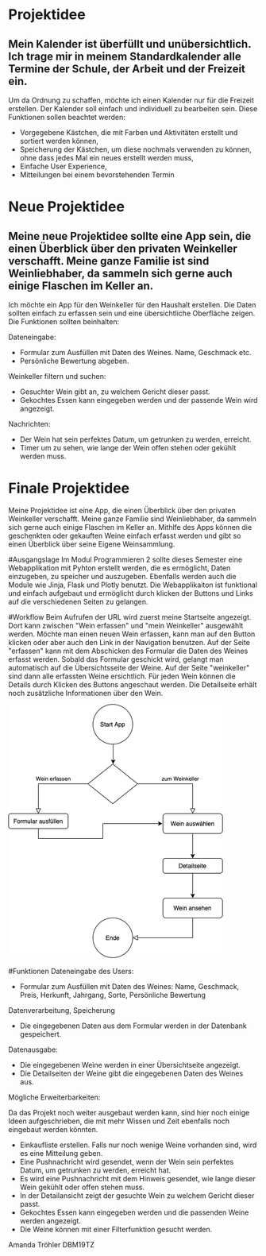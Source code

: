 # Projektidee 

## Mein Kalender ist überfüllt und unübersichtlich. Ich trage mir in meinem Standardkalender alle Termine der Schule, der Arbeit und der Freizeit ein. 

Um da Ordnung zu schaffen, möchte ich einen Kalender nur für die Freizeit erstellen. Der Kalender soll einfach und individuell zu bearbeiten sein. Diese Funktionen sollen beachtet werden:

- Vorgegebene Kästchen, die mit Farben und Aktivitäten erstellt und sortiert werden können,
- Speicherung der Kästchen, um diese nochmals verwenden zu können, ohne dass jedes Mal ein neues erstellt werden muss,
- Einfache User Experience, 
- Mitteilungen bei einem bevorstehenden Termin




# Neue Projektidee

## Meine neue Projektidee sollte eine App sein, die einen Überblick über den privaten Weinkeller verschafft. Meine ganze Familie ist sind Weinliebhaber, da sammeln sich gerne auch einige Flaschen im Keller an. 

Ich möchte ein App für den Weinkeller für den Haushalt erstellen. Die Daten sollten einfach zu erfassen sein und eine übersichtliche Oberfläche zeigen. Die Funktionen sollten beinhalten:

Dateneingabe:
-	Formular zum Ausfüllen mit Daten des Weines. Name, Geschmack etc.
-	Persönliche Bewertung abgeben.

Weinkeller filtern und suchen:
-	Gesuchter Wein gibt an, zu welchem Gericht dieser passt.
-	Gekochtes Essen kann eingegeben werden und der passende Wein wird angezeigt. 

Nachrichten:
-	Der Wein hat sein perfektes Datum, um getrunken zu werden, erreicht. 
-	Timer um zu sehen, wie lange der Wein offen stehen oder gekühlt werden muss.



# Finale Projektidee 
Meine Projektidee ist eine App, die einen Überblick über den privaten Weinkeller verschafft. Meine ganze Familie sind Weinliebhaber, da sammeln sich gerne auch einige Flaschen im Keller an. 
Mithlfe des Apps können die geschenkten oder gekauften Weine einfach erfasst werden und gibt so einen Überblick über seine Eigene Weinsammlung.

#Ausgangslage
Im Modul Programmieren 2 sollte dieses Semester eine Webapplikation mit Pyhton erstellt werden, die es ermöglicht, Daten einzugeben, zu speicher und auszugeben. Ebenfalls werden auch die Module wie Jinja, Flask und Plotly benutzt.
Die Webapplikaiton ist funktional und einfach aufgebaut und ermöglicht durch klicken der Buttons und Links auf die verschiedenen Seiten zu gelangen.

#Workflow
Beim Aufrufen der URL wird zuerst meine Startseite angezeigt. Dort kann zwischen "Wein erfassen" und "mein Weinkeller" ausgewählt werden.
Möchte man einen neuen Wein erfassen, kann man auf den Button klicken oder aber auch den Link in der Navigation benutzen.
Auf der Seite "erfassen" kann mit dem Abschicken des Formular die Daten des Weines erfasst werden. Sobald das Formular geschickt wird, gelangt man automatisch auf die Übersichtsseite der Weine.
Auf der Seite "weinkeller" sind dann alle erfassten Weine ersichtlich. Für jeden Wein können die Details durch Klicken des Buttons angeschaut werden.
Die Detailseite erhält noch zusätzliche Informationen über den Wein.

<img src="Flowchart.png">

#Funktionen
Dateneingabe des Users:
-	Formular zum Ausfüllen mit Daten des Weines: Name, Geschmack, Preis, Herkunft, Jahrgang, Sorte, Persönliche Bewertung

Datenverarbeitung, Speicherung
-   Die eingegebenen Daten aus dem Formular werden in der Datenbank gespeichert.

Datenausgabe:
-   Die eingegebenen Weine werden in einer Übersichtseite angezeigt. 
-   Die Detailseiten der Weine gibt die eingegebenen Daten des Weines aus.

Mögliche Erweiterbarkeiten:

Da das Projekt noch weiter ausgebaut werden kann, sind hier noch einige Ideen aufgeschrieben, die mit mehr Wissen und Zeit ebenfalls noch eingebaut werden könnten.
-   Einkaufliste erstellen. Falls nur noch wenige Weine vorhanden sind, wird es eine Mitteilung geben.
-   Eine Pushnachricht wird gesendet, wenn der Wein sein perfektes Datum, um getrunken zu werden, erreicht hat. 
-	Es wird eine Pushnachricht mit dem Hinweis gesendet, wie lange dieser Wein gekühlt oder offen stehen muss.
-	In der Detailansicht zeigt der gesuchte Wein zu welchem Gericht dieser passt.
-	Gekochtes Essen kann eingegeben werden und die passenden Weine werden angezeigt.
-   Die Weine können mit einer Filterfunktion gesucht werden.



Amanda Tröhler 
DBM19TZ